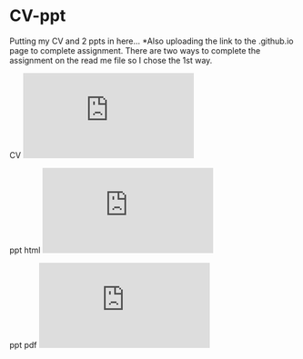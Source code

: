 # CV-ppt
Putting my CV and 2 ppts in here...
*Also uploading the link to the .github.io page to complete assignment. There are two ways to complete the assignment on the read me file so I chose the 1st way. 

CV
![CV Addison Carroll](https://github.com/Addilee27/CV-ppt/blob/main/CV.pdf)

ppt html
![ppt html Addison Carroll](https://github.com/Addilee27/CV-ppt/blob/main/html-ppt.html)

ppt pdf
![ppt pdf Addison Carroll](https://github.com/Addilee27/CV-ppt/blob/main/ppt.pdf)